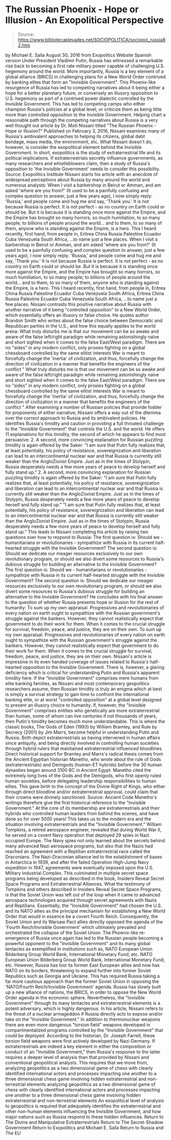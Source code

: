 # The Russian Phoenix - Hope or Illusion - An Exopolitical Perspective

> Source: https://www.bibliotecapleyades.net/SOCIOPOLITICA/sociopol_russia82.htm

by Michael E. Salla August 30, 2016
from Exopolitics Website
Spanish version
Under President Vladimir Putin, Russia has witnessed a remarkable rise back to becoming a first rate military power capable of challenging U.S. hegemony around the world.
More importantly, Russia is a key element of a global alliance (BRICS) in challenging plans for a New World Order contrived by banking elites that form an "Invisible Government". This Phoenix-like resurgence of Russia has led to competing narratives about it being either a hope for a better planetary future, or conversely an illusory opposition to U.S. hegemony as part of a contrived power dialectic controlled by the Invisible Government.
This has led to competing camps who either champion Russia's policies at a global level, or criticize them as being little more than controlled opposition to the Invisible Government.
Helping chart a reasonable path through the competing narratives about Russia is a very well thought out article by Dr. Moti Nissani titled "The Russian Phoenix - Hope or Illusion?"
Published on February 3, 2016, Nissani examines many of Russia's ambivalent approaches to helping its citizens, global debt bondage, mass media, the environment, etc.
What Nissani doesn't do, however, is consider the exopolitical element behind the Invisible Government. In short, exopolitics is the study of extraterrestrial life and its political implications.
If extraterrestrials secretly influence governments, as many researchers and whistleblowers claim, then a study of Russia's opposition to 'the Invisible Government' needs to consider this possibility.
Source: Exopolitics Institute
Nissani starts his article with an anecdote of widespread perceptions about Russia by many around the world and numerous analysts:
When I visit a barbershop in Beirut or Amman, and am asked 'where are you from?' (It used to be a painfully confusing and complex question to answer, just a few years ago), I now simply reply: 'Russia,' and people come and hug me and say, 'Thank you.' It is not because Russia is perfect. It is not perfect - as no country on Earth could or should be. But it is because it is standing once more against the Empire, and the Empire has brought so many horrors, so much humiliation, to so many people; to billions of people around the world... and to them, to so many of them, anyone who is standing against the Empire, is a hero. This I heard recently, first hand, from people in, Eritrea China Russia Palestine Ecuador Cuba Venezuela South Africa, ...to name just a few places.
When I visit a barbershop in Beirut or Amman, and am asked 'where are you from?' (It used to be a painfully confusing and complex question to answer, just a few years ago), I now simply reply:
'Russia,' and people come and hug me and say, 'Thank you.'
It is not because Russia is perfect. It is not perfect - as no country on Earth could or should be.
But it is because it is standing once more against the Empire, and the Empire has brought so many horrors, so much humiliation, to so many people; to billions of people around the world... and to them, to so many of them, anyone who is standing against the Empire, is a hero.
This I heard recently, first hand, from people in,
Eritrea China Russia Palestine Ecuador Cuba Venezuela South Africa,
Eritrea
China
Russia
Palestine
Ecuador
Cuba
Venezuela
South Africa,
...to name just a few places.
Nissani contrasts this positive narrative about Russia with another narrative of it being "controlled opposition" to a New World Order, which essentially offers an illusory or false choice.
He quotes author Brandon Smith who writes about the false choice between Democratic and Republican parties in the U.S., and how this equally applies to the world arena:
What truly disturbs me is that our movement can be so awake and aware of the false left/right paradigm while remaining astonishingly naïve and short sighted when it comes to the false East/West paradigm. There are no "sides" in any modern conflict, only proxies fighting on a global chessboard controlled by the same elitist interests War is meant to forcefully change the 'inertia' of civilization, and thus, forcefully change the direction of civilization in a manner that benefits the engineers of the conflict "
What truly disturbs me is that our movement can be so awake and aware of the false left/right paradigm while remaining astonishingly naïve and short sighted when it comes to the false East/West paradigm.
There are no "sides" in any modern conflict, only proxies fighting on a global chessboard controlled by the same elitist interests
War is meant to forcefully change the 'inertia' of civilization, and thus, forcefully change the direction of civilization in a manner that benefits the engineers of the conflict "
After examining a number of Russian policies that provide fodder for proponents of either narrative, Nissani offers a way out of the dilemma over the correct approach to Russia and its ambivalent policies.
He identifies Russia's timidity and caution in providing a full throated challenge to the "Invisible Government" that controls the U.S. and the world.
He offers 11 explanations for this timidity, the second of which he appears to find most persuasive:
2. A second, more convincing explanation for Russian puzzling timidity is again offered by the Saker: "I am sure that Putin fully realizes that, at least potentially, his policy of resistance, sovereignization and liberation can lead to an intercontinental nuclear war and that Russia is currently still weaker than the AngloZionist Empire. Just as in the times of Stolypin, Russia desperately needs a few more years of peace to develop herself and fully stand up."
2. A second, more convincing explanation for Russian puzzling timidity is again offered by the Saker:
"I am sure that Putin fully realizes that, at least potentially, his policy of resistance, sovereignization and liberation can lead to an intercontinental nuclear war and that Russia is currently still weaker than the AngloZionist Empire. Just as in the times of Stolypin, Russia desperately needs a few more years of peace to develop herself and fully stand up."
"I am sure that Putin fully realizes that, at least potentially, his policy of resistance, sovereignization and liberation can lead to an intercontinental nuclear war and that Russia is currently still weaker than the AngloZionist Empire.
Just as in the times of Stolypin, Russia desperately needs a few more years of peace to develop herself and fully stand up."
This leads to Nissani completing his article by raising two questions over how to respond to Russia:
The first question is: Should we - humanitarians or revolutionaries - sympathize with Russia in its current half-hearted struggle with the Invisible Government? The second question is: Should we dedicate our meager resources exclusively to our own revolutionary program, or should we also divert some resources to Russia's dubious struggle for building an alternative to the Invisible Government?
The first question is: Should we - humanitarians or revolutionaries - sympathize with Russia in its current half-hearted struggle with the Invisible Government?
The second question is: Should we dedicate our meager resources exclusively to our own revolutionary program, or should we also divert some resources to Russia's dubious struggle for building an alternative to the Invisible Government?
He concludes with his final answer to the question of whether Russia presents hope or illusion for the rest of humanity:
To sum up my own appraisal. Progressives and revolutionaries of every nation on earth ought to sympathize with the Russian government's struggle against the bankers. However, they cannot realistically expect that government to do their work for them. When it comes to the crucial struggle for survival, freedom, peace, and justice, they are on their own.
To sum up my own appraisal. Progressives and revolutionaries of every nation on earth ought to sympathize with the Russian government's struggle against the bankers.
However, they cannot realistically expect that government to do their work for them. When it comes to the crucial struggle for survival, freedom, peace, and justice, they are on their own.
Nissani's article is impressive in its even handed coverage of issues related to Russia's half-hearted opposition to the Invisible Government.
There is, however, a glaring deficiency which is critical for understanding Putin and Russia's apparent timidity here.
If the "Invisible Government" comprises mere humans from elite banking families, as Nissani and most contemporary geopolitics researchers assume, then Russian timidity is truly an enigma which at best is simply a survival strategy to gain time to confront the international banking elite, or at worst "controlled opposition" at a global level designed to present an illusory choice to humanity.
If, however, the "Invisible Government" comprises entities who genetically are more extraterrestrial than human, some of whom can live centuries if not thousands of years, then Putin's timidity becomes much more understandable.
This is where the classic books, The Gods of Eden (1993) by William Bramley, and Rule by Secrecy (2001) by Jim Marrs, become helpful in understanding Putin and Russia.
Both depict extraterrestrials as having intervened in human affairs since antiquity, and being directly involved in controlling human societies through hybrid rulers that maintained extraterrestrial influenced bloodlines.
Direct historical support for Bramley and Marrs's radical thesis comes from the Ancient Egyptian historian Manetho, who wrote about the rule of Gods (extraterrestrials) and Demigods (human-ET hybrids) before the 30 human dynasties began around 3100 BC in Ancient Egypt.
Manetho cited the extremely long lives of the Gods and the Demigods, who first openly ruled human societies, before delegating leadership responsibilities to human elites.
This gave birth to the concept of the Divine Right of Kings, who either through direct bloodline and/or extraterrestrial approval, could claim that their crowns were divinely sanctioned.
Source:
Ancient Code
Manetho's writings therefore give the first historical reference to the "Invisible Government."
At the core of its membership are extraterrestrials and their hybrids who controlled human leaders from behind the scenes, and have done so for over 5000 years!
This takes us to the modern era and the situation involving extraterrestrials and the "Invisible Government."
William Tompkins, a retired aerospace engineer, revealed that during World War II, he served on a covert Navy operation that deployed 29 spies in Nazi occupied Europe.
The Navy spies not only learned about the secrets behind many advanced Nazi aerospace programs, but also that the Nazis had reached an agreement with a Reptilian extraterrestrial race called the Draconians.
The Nazi-Draconian alliance led to the establishment of bases in Antarctica in 1939, and after the failed Operation High-Jump Navy expedition in 1947, agreements were eventually imposed upon the U.S. Military Industrial Complex.
This culminated in multiple secret space programs being developed as described in the book, Insiders Reveal Secret Space Programs and Extraterrestrial Alliances.
What the testimony of Tompkins and others described in Insiders Reveal Secret Space Programs, is that the Soviet Union was left out of the loop when it came to advanced aerospace technologies acquired through secret agreements with Nazis and Reptilians.
Essentially, the "Invisible Government" had chosen the U.S. and its NATO allies as the principal mechanism for establishing a New World Order that would in essence be a covert Fourth Reich.
Consequently, the Soviet Union and its Warsaw Pact allies directly opposed the agenda of the 'Fourth Reich/Invisible Government' which ultimately prevailed and orchestrated the collapse of the Soviet Union.
The Phoenix-like re-emergence of Russia once again has led to the Russian people becoming a powerful opponent to the "Invisible Government" and its many global tentacles as exemplified in institutions such as,
NATO European Union Bilderberg Group World Bank, International Monetary Fund, etc.
NATO
European Union
Bilderberg Group
World Bank, International Monetary Fund, etc.
However, Russia has lost its former East European allies and now has NATO on its borders, threatening to expand further into former Soviet Republics such as Georgia and Ukraine.
This has required Russia taking a far more cautious approach than the former Soviet Union in opposing the 'NATO/Fourth Reich/Invisible Government' agenda.
Russia has slowly built up a new alliance of nations, the BRICS, in order to oppose the New World Order agenda in the economic sphere. Nevertheless, the "Invisible Government" through its many tentacles and extraterrestrial elements is a potent adversary, which is highly dangerous.
In his article, Nissani refers to the threat of a nuclear armageddon if Russia directly acts to expose and/or take on the "Invisible Government."
In addition to thermonuclear weapons there are even more dangerous "torsion field" weapons developed in compartmentalized programs controlled by the "Invisible Government" that could be deployed.
According to the historian, Dr. Joseph Farrell, these torsion field weapons were first actively developed by Nazi Germany.
If extraterrestrials are indeed a key element in either the composition or conduct of an "Invisible Government," then Russia's response to the latter requires a deeper level of analysis than that provided by Nissani and conventional geopolitical analysts.
This requires that we move from,
analyzing geopolitics as a two dimensional game of chess with clearly identified international actors and processes impacting one another to a three dimensional chess game involving hidden extraterrestrial and non-terrestrial elements
analyzing geopolitics as a two dimensional game of chess with clearly identified international actors and processes impacting one another
to a three dimensional chess game involving hidden extraterrestrial and non-terrestrial elements
An exopolitical level of analysis to geopolitics is required that adequately identifies the extraterrestrial and other non-human elements influencing the Invisible Government, and how major nations such as Russia respond to these hidden influences.
Return to The Divine and Manipulative Extraterrestrials
Return to The Secret-Shadow Government
Return to Exopolitics and Michael E. Salla
Return to Russia and The EU

